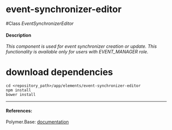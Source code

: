 event-synchronizer-editor
=========


#Class
*EventSynchronizerEditor*

#### Description
*This component is used for event synchronizer creation or update. This functionality is available only for users with EVENT_MANAGER role.*

# download dependencies
```
cd <repository_path>/app/elements/event-synchronizer-editor
npm install
bower install
```

____________
#### References:
Polymer.Base: [documentation](http://polymer.github.io/polymer/)



